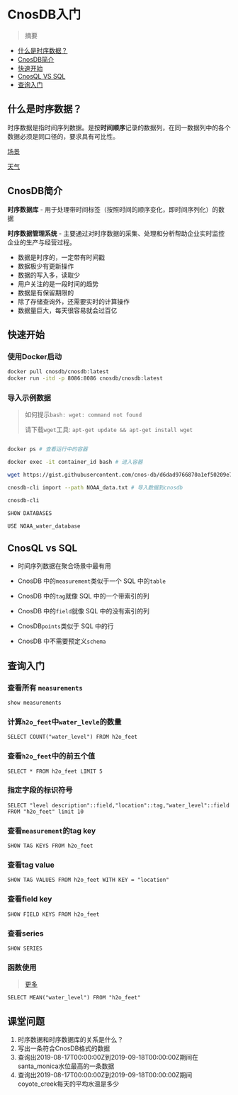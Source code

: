 # CnosDB入门

> 摘要

- [什么是时序数据？](#什么是时序数据)
- [CnosDB简介](#cnosdb简介)
- [快速开始](#快速开始)
- [CnosQL VS SQL](#cnosql-vs-sql)
- [查询入门](#查询入门)

## 什么是时序数据？

时序数据是指时间序列数据。是按**时间顺序**记录的数据列，在同一数据列中的各个数据必须是同口径的，要求具有可比性。

[场景](https://www.cnosdb.com)

[天气](https://weathernew.pae.baidu.com/weathernew/pc?query=%E5%8C%97%E4%BA%AC%E5%A4%A9%E6%B0%94&srcid=4982)

## CnosDB简介

**时序数据库** - 用于处理带时间标签（按照时间的顺序变化，即时间序列化）的数据

**时序数据管理系统** - 主要通过对时序数据的采集、处理和分析帮助企业实时监控企业的生产与经营过程。

- 数据是时序的，一定带有时间戳
- 数据极少有更新操作
- 数据的写入多，读取少
- 用户关注的是一段时间的趋势
- 数据是有保留期限的
- 除了存储查询外，还需要实时的计算操作
- 数据量巨大，每天很容易就会过百亿

## 快速开始

### 使用Docker启动

```bash
docker pull cnosdb/cnosdb:latest
docker run -itd -p 8086:8086 cnosdb/cnosdb:latest
```

### 导入示例数据
> 如何提示`bash: wget: command not found`
>
> 请下载`wget`工具: `apt-get update && apt-get install wget`
```bash

docker ps # 查看运行中的容器

docker exec -it container_id bash # 进入容器

wget https://gist.githubusercontent.com/cnos-db/d6dad9766870a1ef50209e73d178e4d0/raw/a2ac4e57a43f68f9f2d5cacb0af15e45e8c5d4e6/NOAA_data.txt

cnosdb-cli import --path NOAA_data.txt # 导入数据到cnosdb

cnosdb-cli

SHOW DATABASES

USE NOAA_water_database

```

## CnosQL vs SQL

- 时间序列数据在聚合场景中最有用

- CnosDB 中的`measurement`类似于一个 SQL 中的`table`

- CnosDB 中的`tag`就像 SQL 中的一个带索引的列

- CnosDB 中的`field`就像 SQL 中的没有索引的列

- CnosDB`points`类似于 SQL 中的行

- CnosDB 中不需要预定义`schema`

## 查询入门

### 查看所有 `measurements`

    show measurements

### 计算`h2o_feet`中`water_levle`的数量

    SELECT COUNT("water_level") FROM h2o_feet


### 查看`h2o_feet`中的前五个值

    SELECT * FROM h2o_feet LIMIT 5

### 指定字段的标识符号

    SELECT "level description"::field,"location"::tag,"water_level"::field FROM "h2o_feet" limit 10

### 查看`measurement`的tag key

    SHOW TAG KEYS FROM h2o_feet

### 查看tag value

    SHOW TAG VALUES FROM h2o_feet WITH KEY = "location"

### 查看field key

    SHOW FIELD KEYS FROM h2o_feet

### 查看series

    SHOW SERIES

### 函数使用
> [更多](https://www.cnosdb.com/content/cnosdb/0.9/cnosql/function.html)

    SELECT MEAN("water_level") FROM "h2o_feet"


## 课堂问题

1. 时序数据和时序数据库的关系是什么？
2. 写出一条符合CnosDB格式的数据
3. 查询出2019-08-17T00:00:00Z到2019-09-18T00:00:00Z期间在santa_monica水位最高的一条数据
4. 查询出2019-08-17T00:00:00Z到2019-09-18T00:00:00Z期间coyote_creek每天的平均水温是多少